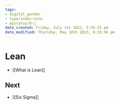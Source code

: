 ```yaml
---
tags: 
- digital_garden
- type/index-note
- epstatus/0-🌰
date_created: Friday, July 1st 2022, 5:55:33 pm
date_modified: Thursday, May 18th 2023, 6:15:56 pm
---
```

# Lean
+ [[What is Lean]]

## Next
+ [[Six Sigma]]
